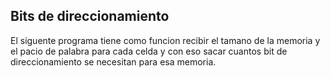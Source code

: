 ## Bits de direccionamiento

El siguente programa tiene como funcion recibir el tamano de la memoria y el pacio de palabra para cada celda y con eso sacar cuantos bit de direccionamiento se necesitan para esa memoria.
